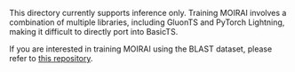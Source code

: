 This directory currently supports inference only. Training MOIRAI involves a combination of multiple libraries, including GluonTS and PyTorch Lightning, making it difficult to directly port into BasicTS.

If you are interested in training MOIRAI using the BLAST dataset, please refer to [this repository](https://github.com/zezhishao/MOIRAI-BLAST).
